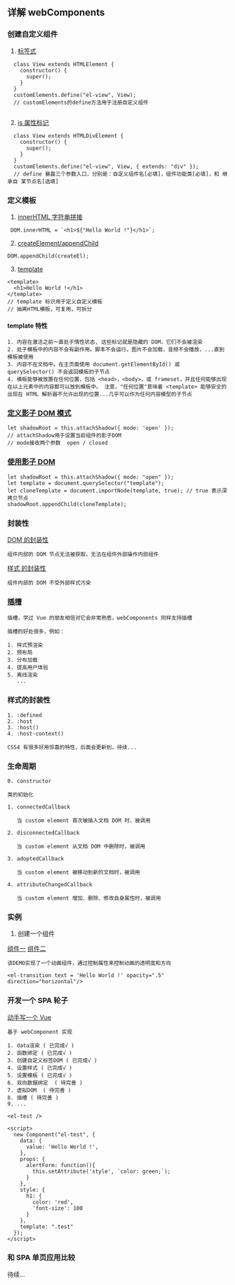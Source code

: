 ## 详解 webComponents

### 创建自定义组件

1. [标签式](./examples/demo01.html)

```
  class View extends HTMLElement {
    constructor() {
      super();
    }
  }
  customElements.define("el-view", View);
  // customElements的define方法用于注册自定义组件
   
```

2. [is 属性标记](./examples/demo01.html)

```
  class View extends HTMLDivElement {
    constructor() {
      super();
    }
  }
  customElements.define("el-view", View, { extends: "div" });
  // define 暴露三个参数入口，分别是：自定义组件名[必填]，组件功能类[必填]，和 继承自 某节点名[选填]
```

### 定义模板

1. [innerHTML 字符串拼接](./examples/demo03.html)

```
 DOM.innerHTML = `<h1>${"Hello World !"}</h1>`;
```

2. [createElement/appendChild](./examples/demo04.html)

```
DOM.appendChild(createEl);
```

3. [template](./examples/demo05.html)

```
<template>
  <h1>Hello World !</h1>
</template>
// template 标识用于定义自定义模板
// 抽离HTML模板，可复用，可拆分
```

#### template 特性
```
1. 内容在激活之前一直处于惰性状态, 这些标记就是隐藏的 DOM，它们不会被渲染
2. 处于模板中的内容不会有副作用。脚本不会运行，图片不会加载，音频不会播放，...直到模板被使用
3. 内容不在文档中。在主页面使用 document.getElementById() 或 querySelector() 不会返回模板的子节点
4. 模板能够被放置在任何位置，包括 <head>，<body>，或 frameset，并且任何能够出现在以上元素中的内容都可以放到模板中。 注意，"任何位置"意味着 <template> 能够安全的出现在 HTML 解析器不允许出现的位置...几乎可以作为任何内容模型的子节点
```
### [定义影子 DOM 模式](./examples/demo06.html)

```
let shadowRoot = this.attachShadow({ mode: 'open' });
// attachShadow用于设置当前组件的影子DOM
// mode接收两个参数  open / closed
```

### [使用影子 DOM](./examples/demo07.html)

```
let shadowRoot = this.attachShadow({ mode: "open" });
let template = document.querySelector("template");
let cloneTemplate = document.importNode(template, true); // true 表示深拷贝节点
shadowRoot.appendChild(cloneTemplate);
```

### 封装性

[DOM 的封装性](./examples/demo08.html)
```
组件内部的 DOM 节点无法被获取，无法在组件外部操作内部组件
```
[样式 的封装性](./examples/demo09.html)
```
组件内部的 DOM 不受外部样式污染
```
### [插槽](./examples/demo10.html)
```
插槽，学过 Vue 的朋友相信对它会非常熟悉，webComponents 同样支持插槽

插槽的好处很多，例如：

1. 样式预渲染
2. 预布局
3. 分布加载
4. 提高用户体验
5. 离线渲染
   ...
```
### 样式的封装性
```
1. :defined
2. :host
3. :host()
4. :host-context()

CSS4 有很多好用惊喜的特性，后面会更新到，待续...
```
### 生命周期
```
0. constructor

类的初始化

1. connectedCallback

   当 custom element 首次被插入文档 DOM 时，被调用

2. disconnectedCallback

   当 custom element 从文档 DOM 中删除时，被调用

3. adoptedCallback

   当 custom element 被移动到新的文档时，被调用

4. attributeChangedCallback

   当 custom element 增加、删除、修改自身属性时，被调用
```
### 实例

1. 创建一个组件

[组件一](./examples/demo11.html)
[组件二](./examples/demo12.html)

```
该DEMO实现了一个动画组件，通过控制属性来控制动画的透明度和方向

<el-transition text = 'Hello World !' opacity=".5" direction="horizontal"/>
```

### 开发一个 SPA 轮子

[动手写一个 Vue](./examples/demo13.html)

```
基于 webComponent 实现

1. data渲染 ( 已完成√ )
2. 函数绑定 ( 已完成√ )
3. 创建自定义标签DOM ( 已完成√ )
4. 设置样式 ( 已完成√ )
5. 设置模板 ( 已完成√ )
6. 双向数据绑定  ( 待完善 )
7. 虚拟DOM  ( 待完善 )
8. 插槽 ( 待完善 )
9. ...

<el-test />

<script>
  new Component("el-test", {
    data: {
      value: 'Hello World !',
    },
    props: {
      alertForm: function(){
        this.setAttribute('style', `color: green;`);
      }
    },
    style: {
      h1: {
        color: 'red',
        'font-size': 100
      }
    },
    template: ".test"
  });
</script>
```

### 和 SPA 单页应用比较

待续...
